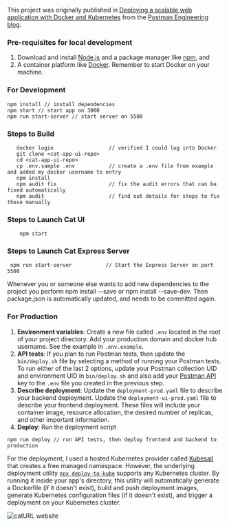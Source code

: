 This project was originally published in [Deploying a scalable web application with Docker and Kubernetes](https://medium.com/@joycelin.codes/deploying-a-scalable-web-application-with-docker-and-kubernetes-a5000a06c4e9) from the [Postman Engineering blog](https://medium.com/postman-engineering).

### Pre-requisites for local development
1. Download and install [Node.js](https://nodejs.org/en/) and a package manager like [npm](https://www.npmjs.com/), and
1. A container platform like [Docker](https://www.docker.com/get-started). Remember to start Docker on your machine.

### For Development

    npm install // install dependencies
    npm start // start app on 3000
    npm run start-server // start server on 5500
    
### Steps to Build
  
  ```
     docker login                  // verified I could log into Docker
     git clone <cat-app-ui-repo> 
     cd <cat-app-ui-repo>
     cp .env.sample .env           // create a .env file from example and added my docker username to entry
     npm install
     npm audit fix                 // fix the audit errors that can be fixed automatically
     npm audit                     // find out details for steps to fix these manually
  ```
  
 ### Steps to Launch Cat UI
 ```
     npm start
  ```
  
### Steps to Launch Cat Express Server
  ```
   npm run start-server           // Start the Express Server on port 5500
   ```
  
  
  Whenever you or someone else wants to add new dependencies to the project you perform npm install --save or npm install --save-dev. Then package.json is automatically updated, and needs to be committed again.
### For Production

1. **Environment variables**: Create a new file called `.env` located in the root of your project directory. Add your production domain and docker hub username. See the example in `.env.example`. 
1. **API tests**: If you plan to run Postman tests, then update the `bin/deploy.sh` file by selecting a method of running your Postman tests. To run either of the last 2 options, update your Postman collection UID and environment UID in `bin/deploy.sh` and also add your [Postman API](https://docs.api.getpostman.com/) key to the `.env` file you created in the previous step.
1. **Describe deployment**: Update the `deployment-prod.yaml` file to describe your backend deployment. Update the `deployment-ui-prod.yaml` file to describe your frontend deployment. These files will include your container image, resource allocation, the desired number of replicas, and other important information.
1. **Deploy**: Run the deployment script
    
`npm run deploy // run API tests, then deploy frontend and backend to production`

For the deployment, I used a hosted Kubernetes provider called [Kubesail](https://kubesail.com/) that creates a free managed namespace. However, the underlying deployment utility [`npx deploy-to-kube`](https://github.com/kubesail/deploy-to-kube) supports any Kubernetes cluster. By running it inside your app's directory, this utility will automatically generate a Dockerfile (if it doesn't exist), build and push deployment images, generate Kubernetes configuration files (if it doesn't exist), and trigger a deployment on your Kubernetes cluster. 

![[catURL website](https://github.com/postmanlabs/node-doc-kube/blob/master/catUrl.gif)](https://github.com/postmanlabs/node-doc-kube/blob/master/catUrl.gif)
